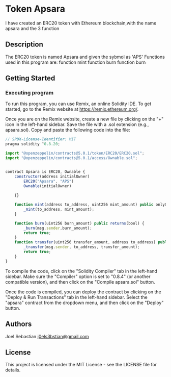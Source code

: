 # Token Apsara

I have created an ERC20 token with Ethereum blockchain,with the name apsara and the 3 function 
## Description


The ERC20 token is named Apsara and given the sybmol as 'APS'
Functions used in this program are:
 function mint
 function burn
 function burn


## Getting Started

### Executing program

To run this program, you can use Remix, an online Solidity IDE. To get started, go to the Remix website at https://remix.ethereum.org/.

Once you are on the Remix website, create a new file by clicking on the "+" icon in the left-hand sidebar. Save the file with a .sol extension (e.g., apsara.sol). Copy and paste the following code into the file:

```javascript
// SPDX-License-Identifier: MIT
pragma solidity ^0.8.20;

import "@openzeppelin/contracts@5.0.1/token/ERC20/ERC20.sol";
import "@openzeppelin/contracts@5.0.1/access/Ownable.sol";


contract Apsara is ERC20, Ownable {
    constructor(address initialOwner)
        ERC20("Apsara", "APS")
        Ownable(initialOwner)
      
    {}

    function mint(address to_address, uint256 mint_amount) public onlyOwner {
        _mint(to_address, mint_amount);
    }

    function burn(uint256 burn_amount) public returns(bool) {
        _burn(msg.sender,burn_amount);
        return true;
    }   
    function transfer(uint256 transfer_amount, address to_address) public returns(bool){
        _transfer(msg.sender, to_address, transfer_amount);
        return true;
    }    
}
```

To compile the code, click on the "Solidity Compiler" tab in the left-hand sidebar. Make sure the "Compiler" option is set to "0.8.4" (or another compatible version), and then click on the "Compile apsara.sol" button.

Once the code is compiled, you can deploy the contract by clicking on the "Deploy & Run Transactions" tab in the left-hand sidebar. Select the "apsara" contract from the dropdown menu, and then click on the "Deploy" button.


## Authors

Joel Sebastian 
j0els3bstian@gmail.com


## License

This project is licensed under the MIT License - see the LICENSE file for details.

